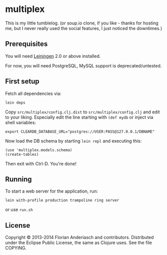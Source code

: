 # multiplex

This is my little tumblelog.
(or soup.io clone, if you like - thanks for hosting me,
but I never really used the social features, I just noticed the downtimes.)

## Prerequisites

You will need [Leiningen][1] 2.0 or above installed.

[1]: https://github.com/technomancy/leiningen

For now, you will need PostgreSQL, MySQL support is deprecated/untested.

## First setup

Fetch all dependencies via:

    lein deps

Copy `src/multiplex/config.clj.dist` to `src/multiplex/config.clj` and edit to your liking.
Especially edit the line starting with `(def mydb` or inject via shell variables:

    export CLEARDB_DATABASE_URL="postgres://USER:PASS@127.0.0.1/DBNAME"

Now load the DB schema by starting `lein repl` and executing this:

    (use 'multiplex.models.schema)
    (create-tables)

Then exit with Ctrl-D. You're done!

## Running

To start a web server for the application, run:

    lein with-profile production trampoline ring server

or use ```run.sh```

## License

Copyright © 2013-2014 Florian Anderiasch and contributors.
Distributed under the Eclipse Public License, the same as Clojure uses. See the file COPYING.
